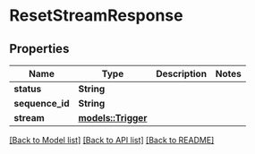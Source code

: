 # ResetStreamResponse

## Properties

Name | Type | Description | Notes
------------ | ------------- | ------------- | -------------
**status** | **String** |  | 
**sequence_id** | **String** |  | 
**stream** | [**models::Trigger**](Trigger.md) |  | 

[[Back to Model list]](../README.md#documentation-for-models) [[Back to API list]](../README.md#documentation-for-api-endpoints) [[Back to README]](../README.md)



